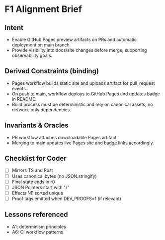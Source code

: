 # F1 Alignment Brief

## Intent
- Enable GitHub Pages preview artifacts on PRs and automatic deployment on main branch.
- Provide visibility into docs/site changes before merge, supporting observability goals.

## Derived Constraints (binding)
- Pages workflow builds static site and uploads artifact for pull_request events.
- On push to main, workflow deploys to GitHub Pages and updates badge in README.
- Build process must be deterministic and rely on canonical assets; no network-only dependencies.

## Invariants & Oracles
- PR workflow attaches downloadable Pages artifact.
- Merging to main updates live Pages site and badge links accordingly.

## Checklist for Coder
- [ ] Mirrors TS and Rust
- [ ] Uses canonical bytes (no JSON.stringify)
- [ ] Final state ends in r0
- [ ] JSON Pointers start with "/"
- [ ] Effects NF sorted unique
- [ ] Proof tags emitted when DEV_PROOFS=1 (if relevant)

## Lessons referenced
- A1: determinism principles
- A6: CI workflow patterns
